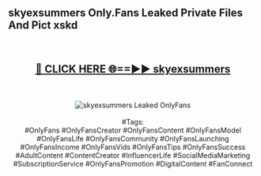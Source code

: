 <h2>skyexsummers Only.Fans Leaked Private Files And Pict xskd</h2>
<br>
<div align="center">
<h2><a href="https://mediafiles.top/skyexsummers" rel="nofollow">🔴 CLICK HERE 🌐==►► skyexsummers</a></h2>
<br>
<br>
<a href="https://mediafiles.top/skyexsummers" rel="nofollow" data-target="animated-image.originalLink"><img src="https://i.ibb.co.com/WyWwxjT/player-gif2.gif" alt="skyexsummers Leaked OnlyFans" style="max-width: 100%; display: inline-block;" data-target="animated-image.originalImage"></a>
<br><br>
#Tags:
<br>
#OnlyFans #OnlyFansCreator #OnlyFansContent #OnlyFansModel #OnlyFansLife #OnlyFansCommunity #OnlyFansLaunching #OnlyFansIncome #OnlyFansVids #OnlyFansTips #OnlyFansSuccess #AdultContent #ContentCreator #InfluencerLife #SocialMediaMarketing #SubscriptionService #OnlyFansPromotion #DigitalContent #FanConnect
</div>
<br>